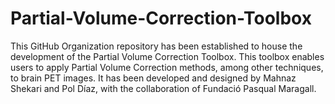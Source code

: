 # Partial-Volume-Correction-Toolbox

This GitHub Organization repository has been established to house the development of the Partial Volume Correction Toolbox. This toolbox enables users to apply Partial Volume Correction methods, among other techniques, to brain PET images. It has been developed and designed by Mahnaz Shekari and Pol Díaz, with the collaboration of Fundació Pasqual Maragall.

